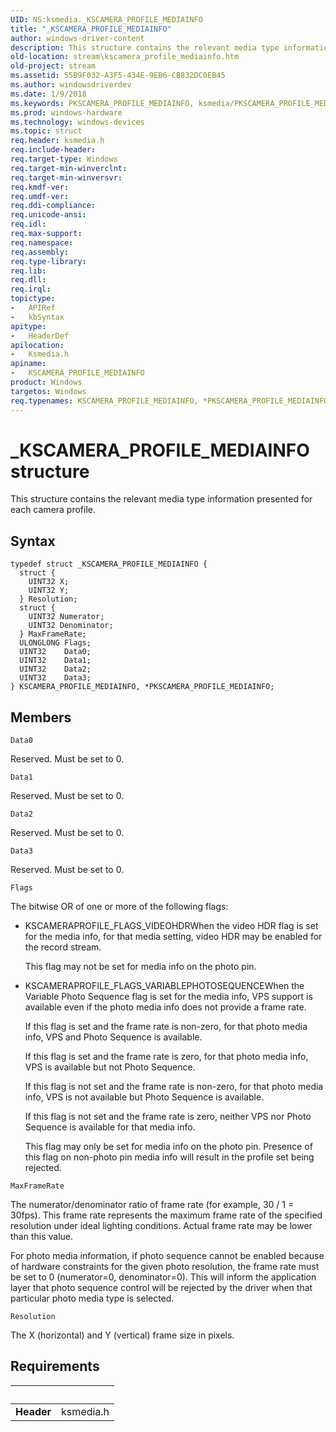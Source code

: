 ```yaml
---
UID: NS:ksmedia._KSCAMERA_PROFILE_MEDIAINFO
title: "_KSCAMERA_PROFILE_MEDIAINFO"
author: windows-driver-content
description: This structure contains the relevant media type information presented for each camera profile.
old-location: stream\kscamera_profile_mediainfo.htm
old-project: stream
ms.assetid: 55B9F032-A3F5-434E-9EB6-CB832DC0EB45
ms.author: windowsdriverdev
ms.date: 1/9/2018
ms.keywords: PKSCAMERA_PROFILE_MEDIAINFO, ksmedia/PKSCAMERA_PROFILE_MEDIAINFO, PKSCAMERA_PROFILE_MEDIAINFO structure pointer [Streaming Media Devices], KSCAMERA_PROFILE_MEDIAINFO, KSCAMERA_PROFILE_MEDIAINFO structure [Streaming Media Devices], stream.kscamera_profile_mediainfo, ksmedia/KSCAMERA_PROFILE_MEDIAINFO, _KSCAMERA_PROFILE_MEDIAINFO, *PKSCAMERA_PROFILE_MEDIAINFO
ms.prod: windows-hardware
ms.technology: windows-devices
ms.topic: struct
req.header: ksmedia.h
req.include-header: 
req.target-type: Windows
req.target-min-winverclnt: 
req.target-min-winversvr: 
req.kmdf-ver: 
req.umdf-ver: 
req.ddi-compliance: 
req.unicode-ansi: 
req.idl: 
req.max-support: 
req.namespace: 
req.assembly: 
req.type-library: 
req.lib: 
req.dll: 
req.irql: 
topictype:
-	APIRef
-	kbSyntax
apitype:
-	HeaderDef
apilocation:
-	Ksmedia.h
apiname:
-	KSCAMERA_PROFILE_MEDIAINFO
product: Windows
targetos: Windows
req.typenames: KSCAMERA_PROFILE_MEDIAINFO, *PKSCAMERA_PROFILE_MEDIAINFO
---
```


# _KSCAMERA_PROFILE_MEDIAINFO structure
This structure contains the relevant media type information presented for each camera profile.

## Syntax
````
typedef struct _KSCAMERA_PROFILE_MEDIAINFO {
  struct {
    UINT32 X;
    UINT32 Y;
  } Resolution;
  struct {
    UINT32 Numerator;
    UINT32 Denominator;
  } MaxFrameRate;
  ULONGLONG Flags;
  UINT32    Data0;
  UINT32    Data1;
  UINT32    Data2;
  UINT32    Data3;
} KSCAMERA_PROFILE_MEDIAINFO, *PKSCAMERA_PROFILE_MEDIAINFO;
````

## Members


`Data0`

Reserved. Must be set to 0.

`Data1`

Reserved. Must be set to 0.

`Data2`

Reserved. Must be set to 0.

`Data3`

Reserved. Must be set to 0.

`Flags`

The  bitwise OR of one or more of the following flags:
<ul>
<li>KSCAMERAPROFILE_FLAGS_VIDEOHDRWhen the video HDR flag is set for the media info, for that media setting, video HDR may be enabled for the record stream.

This flag may not be set for media info on the photo pin.

</li>
<li>KSCAMERAPROFILE_FLAGS_VARIABLEPHOTOSEQUENCEWhen the Variable Photo Sequence flag is set for the media info, VPS support is available even if the photo media info does not provide a frame rate.

If this flag is set and the frame rate is non-zero, for that photo media info, VPS and Photo Sequence is available.

If this flag is set and the frame rate is zero, for that photo media info, VPS is available but not Photo Sequence.

If this flag is not set and the  frame rate is non-zero, for that photo media info, VPS is not available but Photo Sequence is available.

If  this flag is not set and the frame rate is zero, neither VPS nor Photo Sequence is available for that media info.

This flag may only be set for media info on the photo pin.  Presence of this flag on non-photo pin media info will result in the profile set being rejected.

</li>
</ul>

`MaxFrameRate`

The numerator/denominator ratio of frame rate (for example, 30 / 1 = 30fps).  This frame rate represents the maximum frame rate of the specified resolution under ideal lighting conditions.  Actual frame rate may be lower than this value.

For photo media information, if photo sequence cannot be enabled because of hardware constraints for the given photo resolution, the frame rate must be set to 0 (numerator=0, denominator=0).  This will inform the application layer that photo sequence control will be rejected by the driver when that particular photo media type is selected.

`Resolution`

The X (horizontal) and Y (vertical) frame size in pixels.


## Requirements
| &nbsp; | &nbsp; |
| ---- |:---- |
| **Header** | ksmedia.h |